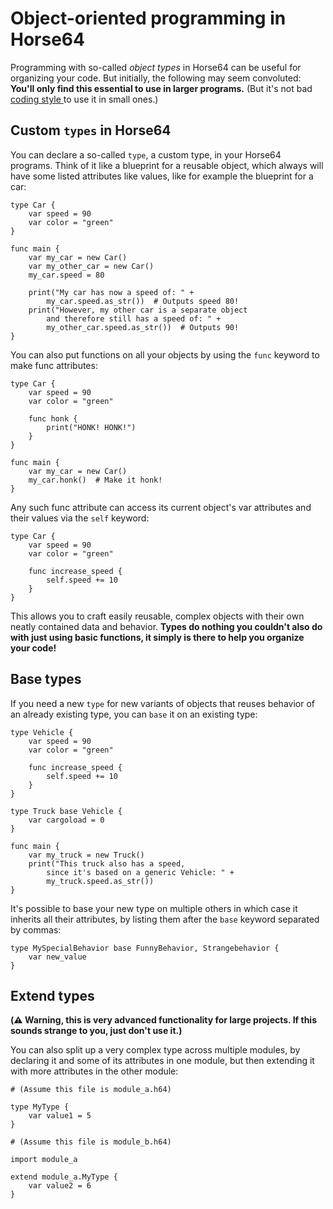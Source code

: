 
<!-- For license of this file, see LICENSE.md in the base folder. -->

Object-oriented programming in Horse64
======================================

Programming with so-called *object types* in Horse64
can be useful for organizing your code.
But initially, the following may seem convoluted:
**You'll only find this essential to use in
larger programs.** (But it's not bad [coding style
](/docs/Coding%20Style.md#what-and-why) to use it in
small ones.)


Custom `types` in Horse64
-------------------------

You can declare a so-called `type`, a custom type, in your Horse64
programs. Think of it like a blueprint for a reusable object,
which always will have some listed attributes like values,
like for example the blueprint for a car:

```Horse64 
type Car {
    var speed = 90
    var color = "green"
}

func main {
    var my_car = new Car()
    var my_other_car = new Car()
    my_car.speed = 80

    print("My car has now a speed of: " +
        my_car.speed.as_str())  # Outputs speed 80!
    print("However, my other car is a separate object
        and therefore still has a speed of: " +
        my_other_car.speed.as_str())  # Outputs 90!
} 
```

You can also put functions on all your objects by
using the `func` keyword to make func attributes:

```Horse64 
type Car {
    var speed = 90
    var color = "green"

    func honk {
        print("HONK! HONK!")
    }
}

func main {
    var my_car = new Car()
    my_car.honk()  # Make it honk!
}
```

Any such func attribute can access its current object's
var attributes and their values via the `self` keyword:

```Horse64   
type Car {
    var speed = 90
    var color = "green"

    func increase_speed {
        self.speed += 10
    }
}
```

This allows you to craft easily reusable, complex objects
with their own neatly contained data and behavior.
**Types do nothing you couldn't also do with just using
basic functions, it simply is there to help you organize
your code!**


Base types
----------

If you need a new `type` for new variants of objects
that reuses behavior of an already existing type,
you can `base` it on an existing type:

```Horse64         
type Vehicle {
    var speed = 90
    var color = "green"

    func increase_speed {
        self.speed += 10
    }
}

type Truck base Vehicle {
    var cargoload = 0
}

func main {
    var my_truck = new Truck()
    print("This truck also has a speed,
        since it's based on a generic Vehicle: " +
        my_truck.speed.as_str())
}
```

It's possible to base your new type on multiple others in
which case it inherits all their attributes, by listing
them after the `base` keyword separated by commas:

```Horse64
type MySpecialBehavior base FunnyBehavior, Strangebehavior {
    var new_value
}
```


Extend types
------------

**(⚠️ Warning, this is very advanced functionality for
large projects. If this sounds strange to you,
just don't use it.)**

You can also split up a very complex type across multiple
modules, by declaring it and some of its attributes in one
module, but then extending it with more attributes in the
other module:

```Horse64
# (Assume this file is module_a.h64)

type MyType {
    var value1 = 5
}
```

```Horse64
# (Assume this file is module_b.h64)

import module_a

extend module_a.MyType {
    var value2 = 6
}
```

